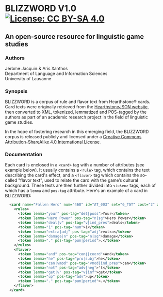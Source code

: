 # BLIZZWORD V1.0  [![License: CC BY-SA 4.0](https://img.shields.io/badge/License-CC%20BY--SA%204.0-lightgrey.svg)](https://creativecommons.org/licenses/by-sa/4.0/)
 
## An open-source resource for linguistic game studies

### Authors
Jérôme Jacquin & Aris Xanthos  
Department of Language and Information Sciences  
University of Lausanne

### Synopsis
BLIZZWORD is a corpus of rule and flavor text from Hearthstone&reg; cards. Card texts were originally retrieved from the [HearthstoneJSON website](https://hearthstonejson.com/), then converted to XML, tokenized, lemmatized and POS-tagged by the authors as part of an academic research project in the field of linguistic game studies.

In the hope of fostering research in this emerging field, the BLIZZWORD corpus is released publicly and licensed under a [Creative Commons Attribution-ShareAlike 4.0 International License](http://creativecommons.org/licenses/by-sa/4.0/).

### Documentation
Each card is enclosed in a `<card>` tag with a number of attributes (see example below). It usually contains a `<rule>` tag, which contains the text describing the card's effect, and a `<flavor>` tag which contains the so-called "flavor text", used to relate the card with the game’s cultural background. These texts are then further divided into `<token>` tags, each of which has a `lemma` and `pos-tag` attribute. Here's an example of a card in BLIZZWORD:
```xml
  <card name="Fallen Hero" num="468" id="AT_003" set="6_TGT" cost="2" attack="3" health="2" rarity="RARE" category="MINION" playerClass="MAGE">
    <rules>
      <token lemma="your" pos-tag="det|poss">Your</token>
      <token lemma="Hero Power" pos-tag="n|sg">Hero Power</token>
      <token lemma="deal|v" pos-tag="v|ind_pres">deals</token>
      <token lemma="1" pos-tag="num">1</token>
      <token lemma="extra|adj" pos-tag="adj">extra</token>
      <token lemma="damage|n" pos-tag="n|sg">damage</token>
      <token lemma="." pos-tag="pun|period">.</token>
    </rules>
    <flavor>
      <token lemma="and" pos-tag="conj|coord">And</token>
      <token lemma="he" pos-tag="pro|subj">he</token>
      <token lemma="can|vmod" pos-tag="vmod|ind_pres">can</token>
      <token lemma="not" pos-tag="adv|neg">'t</token>
      <token lemma="get|v" pos-tag="v|inf">get</token>
      <token lemma="up" pos-tag="adv">up</token>
      <token lemma="." pos-tag="pun|period">.</token>
    </flavor>
  </card>

```

